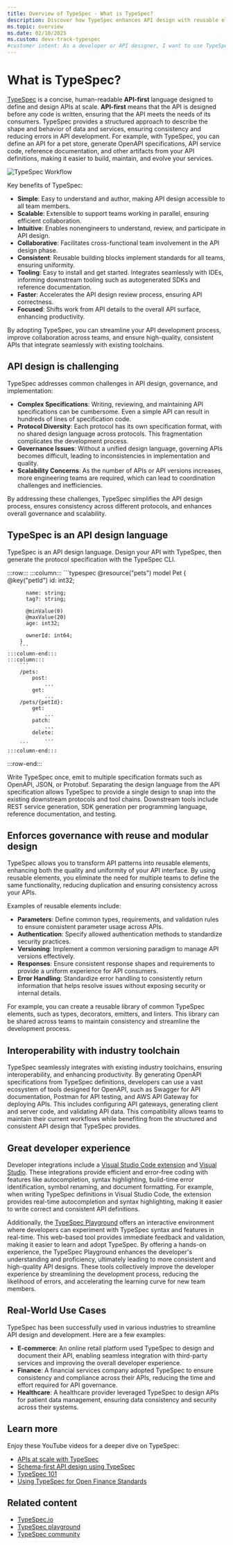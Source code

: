 ```yaml
---
title: Overview of TypeSpec - What is TypeSpec?
description: Discover how TypeSpec enhances API design with reusable elements, seamless toolchain integration, and a great developer experience.
ms.topic: overview
ms.date: 02/10/2025
ms.custom: devx-track-typespec
#customer intent: As a developer or API designer, I want to use TypeSpec to create consistent, high-quality APIs efficiently and integrate them seamlessly with existing toolchains.
---
```

# What is TypeSpec?

[TypeSpec](https://typespec.io/) is a concise, human-readable **API-first** language designed to define and design APIs at scale. **API-first** means that the API is designed before any code is written, ensuring that the API meets the needs of its consumers. TypeSpec provides a structured approach to describe the shape and behavior of data and services, ensuring consistency and reducing errors in API development. For example, with TypeSpec, you can define an API for a pet store, generate OpenAPI specifications, API service code, reference documentation, and other artifacts from your API definitions, making it easier to build, maintain, and evolve your services.

![TypeSpec Workflow](./media/typespec-toolchain.png)

Key benefits of TypeSpec:

- **Simple**: Easy to understand and author, making API design accessible to all team members.
- **Scalable**: Extensible to support teams working in parallel, ensuring efficient collaboration.
- **Intuitive**: Enables nonengineers to understand, review, and participate in API design.
- **Collaborative**: Facilitates cross-functional team involvement in the API design phase.
- **Consistent**: Reusable building blocks implement standards for all teams, ensuring uniformity.
- **Tooling**: Easy to install and get started. Integrates seamlessly with IDEs, informing downstream tooling such as autogenerated SDKs and reference documentation.
- **Faster**: Accelerates the API design review process, ensuring API correctness.
- **Focused**: Shifts work from API details to the overall API surface, enhancing productivity.

By adopting TypeSpec, you can streamline your API development process, improve collaboration across teams, and ensure high-quality, consistent APIs that integrate seamlessly with existing toolchains.

## API design is challenging

TypeSpec addresses common challenges in API design, governance, and implementation:

- **Complex Specifications**: Writing, reviewing, and maintaining API specifications can be cumbersome. Even a simple API can result in hundreds of lines of specification code.
- **Protocol Diversity**: Each protocol has its own specification format, with no shared design language across protocols. This fragmentation complicates the development process.
- **Governance Issues**: Without a unified design language, governing APIs becomes difficult, leading to inconsistencies in implementation and quality.
- **Scalability Concerns**: As the number of APIs or API versions increases, more engineering teams are required, which can lead to coordination challenges and inefficiencies.

By addressing these challenges, TypeSpec simplifies the API design process, ensures consistency across different protocols, and enhances overall governance and scalability.

## TypeSpec is an API design language 

TypeSpec is an API design language. Design your API with TypeSpec, then generate the protocol specification with the TypeSpec CLI. 

:::row:::
    :::column:::
        ```typespec
        @resource("pets")
        model Pet {
          @key("petId")
          id: int32;
        
          name: string;
          tag?: string;
        
          @minValue(0)
          @maxValue(20)
          age: int32;
        
          ownerId: int64;
        }
        ```
    :::column-end:::
    :::column:::
        ```
        /pets:
            post:
                ...
            get:
                ...
        /pets/{petId}:
            get:
                ...
            patch:
                ...
            delete:
                ...
        ```
    :::column-end:::
:::row-end:::

Write TypeSpec once, emit to multiple specification formats such as OpenAPI, JSON, or Protobuf. Separating the design language from the API specification allows TypeSpec to provide a single design to snap into the existing downstream protocols and tool chains. Downstream tools include REST service generation, SDK generation per programming language, reference documentation, and testing.

## Enforces governance with reuse and modular design 

TypeSpec allows you to transform API patterns into reusable elements, enhancing both the quality and uniformity of your API interface. By using reusable elements, you eliminate the need for multiple teams to define the same functionality, reducing duplication and ensuring consistency across your APIs.

Examples of reusable elements include:

- **Parameters**: Define common types, requirements, and validation rules to ensure consistent parameter usage across APIs.
- **Authentication**: Specify allowed authentication methods to standardize security practices.
- **Versioning**: Implement a common versioning paradigm to manage API versions effectively.
- **Responses**: Ensure consistent response shapes and requirements to provide a uniform experience for API consumers.
- **Error Handling**: Standardize error handling to consistently return information that helps resolve issues without exposing security or internal details.

For example, you can create a reusable library of common TypeSpec elements, such as types, decorators, emitters, and linters. This library can be shared across teams to maintain consistency and streamline the development process.

## Interoperability with industry toolchain

TypeSpec seamlessly integrates with existing industry toolchains, ensuring interoperability, and enhancing productivity. By generating OpenAPI specifications from TypeSpec definitions, developers can use a vast ecosystem of tools designed for OpenAPI, such as Swagger for API documentation, Postman for API testing, and AWS API Gateway for deploying APIs. This includes configuring API gateways, generating client and server code, and validating API data. This compatibility allows teams to maintain their current workflows while benefiting from the structured and consistent API design that TypeSpec provides.

## Great developer experience

Developer integrations include a [Visual Studio Code extension](https://marketplace.visualstudio.com/items?itemName=typespec.typespec-vscode) and [Visual Studio](https://marketplace.visualstudio.com/items?itemName=typespec.typespecvs). These integrations provide efficient and error-free coding with features like autocompletion, syntax highlighting, build-time error identification, symbol renaming, and document formatting. For example, when writing TypeSpec definitions in Visual Studio Code, the extension provides real-time autocompletion and syntax highlighting, making it easier to write correct and consistent API definitions.

Additionally, the [TypeSpec Playground](https://typespec.io/playground/) offers an interactive environment where developers can experiment with TypeSpec syntax and features in real-time. This web-based tool provides immediate feedback and validation, making it easier to learn and adopt TypeSpec. By offering a hands-on experience, the TypeSpec Playground enhances the developer's understanding and proficiency, ultimately leading to more consistent and high-quality API designs. These tools collectively improve the developer experience by streamlining the development process, reducing the likelihood of errors, and accelerating the learning curve for new team members.

## Real-World Use Cases

TypeSpec has been successfully used in various industries to streamline API design and development. Here are a few examples:

- **E-commerce**: An online retail platform used TypeSpec to design and document their API, enabling seamless integration with third-party services and improving the overall developer experience.
- **Finance**: A financial services company adopted TypeSpec to ensure consistency and compliance across their APIs, reducing the time and effort required for API governance.
- **Healthcare**: A healthcare provider leveraged TypeSpec to design APIs for patient data management, ensuring data consistency and security across their systems.

## Learn more

Enjoy these YouTube videos for a deeper dive on TypeSpec:

- [APIs at scale with TypeSpec](https://youtu.be/yfCYrKaojDo)
- [Schema-first API design using TypeSpec](https://www.youtube.com/watch?v=xDbC7Mhi9wM)
- [TypeSpec 101](https://www.youtube.com/playlist?list=PLYWCCsom5Txglkl_I1XvwzrzM5G3SuVsR)
- [Using TypeSpec for Open Finance Standards](https://www.youtube.com/watch?v=xDbC7Mhi9wM)

## Related content

- [TypeSpec.io](https://typespec.io/)
- [TypeSpec playground](https://typespec.io/playground/)
- [TypeSpec community](https://typespec.io/community/)